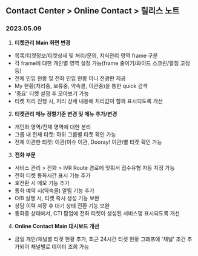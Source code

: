 ## Contact Center > Online Contact > 릴리스 노트

### 2023.05.09

1. **티켓관리 Main 화면 변경**

- 목록/티켓정보/티켓상세 및 처리/문의, 지식관리 영역 frame 구분
- 각 frame에 대한 개인별 영역 설정 가능(frame 줄이기/와이드 스크린/펼침 고정 등)
- 전체 인입 현황 및 전화 인입 현황 미니 전광판 제공
- My 현황(처리중, 보류중, 약속콜, 이관중)을 통한 quick 검색
- '중요' 티켓 설정 후 모아보기 가능
- 티켓 처리 진행 시, 처리 상세 내용에 처리값이 함께 표시되도록 개선

2. **티켓관리 메뉴 정렬기준 변경 및 메뉴 추가/변경**

- 개인화 영역/전체 영역에 대한 분리
- 그룹 내 전체 티켓: 하위 그룹별 티켓 확인 가능
- 전체 이관한 티켓: 이관(이슈 이관, Dooray! 이관)별 티켓 확인 가능

3. **전화 부문**

- 서비스 관리 > 전화 > IVR Route 경로에 맞춰서 접수유형 자동 지정 가능
- 전화 티켓 통화시간 표시 기능 추가
- 호전환 시 메모 기능 추가
- 통화 예약 시(약속콜) 알림 기능 추가
- O/B 실행 시, 티켓 즉시 생성 기능 보완
- 상담 이력 저장 후 대기 상태 전환 기능 보완
- 통화중 상태에서, CTI 팝업에 전화 티켓이 생성된 서비스명 표시되도록 개선

4. **Online Contact Main 대시보드 개선**

- 금일 개인/채널별 티켓 현황 추가, 최근 24시간 티켓 현황 그래프에 '채널' 조건 추가되어 채널별로 데이터 조회 가능